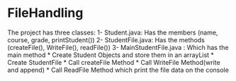 # FileHandling
The project has three classes:
1- Student.java: Has the members (name, course, grade, printStudent())
2- StudentFile.java: Has the methods (createFile(), WriteFile(), readFile())
3- MainStudentFile.java : Which has the main method
        * Create Student Objects and store them in an arrayList
        * Create StudentFile 
        * Call createFile Method
        * Call WriteFile Method(write and append)
        * Call ReadFile Method which print the file data on the console
